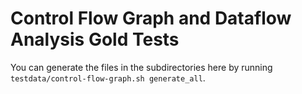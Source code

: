 # Control Flow Graph and Dataflow Analysis Gold Tests

You can generate the files in the subdirectories here by running `testdata/control-flow-graph.sh generate_all`.
